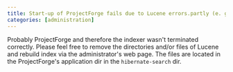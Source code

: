 ```yaml
---
title: Start-up of ProjectForge fails due to Lucene errors.partly (e. g. half)?
categories: [administration]
---
```


Probably ProjectForge and therefore the indexer wasn't terminated correctly. Please feel free to remove the directories and/or files of Lucene and rebuild index via the administrator's web page. The files are located in the ProjectForge's application dir in the `hibernate-search` dir.
